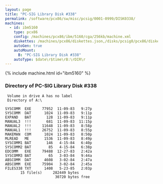 ```yaml
---
layout: page
title: "PC-SIG Library Disk #338"
permalink: /software/pcx86/sw/misc/pcsig/0001-0999/DISK0338/
machines:
  - id: ibm5160
    type: pcx86
    config: /machines/pcx86/ibm/5160/cga/256kb/machine.xml
    diskettes: /machines/pcx86/diskettes.json,/disks/pcsig0/pcx86/diskettes.json
    autoGen: true
    autoMount:
      B: "PC-SIG Library Disk #338"
    autoType: $date\r$time\rB:\rDIR\r
---
```


{% include machine.html id="ibm5160" %}

### Directory of PC-SIG Library Disk #338

     Volume in drive A has no label
     Directory of A:\

    SYSCOMM  EXE     77952  11-09-83   9:27p
    SYSCOMM  DAT      1024  11-09-83   9:11p
    EXPAND   BAT       128  11-09-83   9:11p
    MANUAL3  !!!       681  11-09-83  11:15p
    MANUAL2  !!!     11648  11-09-83   8:58p
    MANUAL1  !!!     26752  11-09-83   8:55p
    MAKEMAN  COM      1024  11-09-83   8:50p
    MLREAD   ME       1536  11-09-83   8:49p
    SYSCOMM1 BAT       146   4-15-84   6:40p
    SYSCOMM2 BAT        85   4-15-84   6:38p
    EDCOMM   EXE     79488  12-27-83   2:42a
    SYSCOMM3 BAT        65   3-03-84   9:44a
    ABSCOMM  DAT      4608   3-02-84   2:47a
    ABSCOMM  EXE     75904   3-02-84   2:45a
    FILES338 TXT      1408   5-23-85   2:03p
           15 file(s)     282449 bytes
                           30720 bytes free
